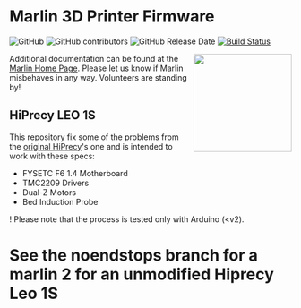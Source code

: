 # Marlin 3D Printer Firmware

![GitHub](https://img.shields.io/github/license/marlinfirmware/marlin.svg)
![GitHub contributors](https://img.shields.io/github/contributors/marlinfirmware/marlin.svg)
![GitHub Release Date](https://img.shields.io/github/release-date/marlinfirmware/marlin.svg)
[![Build Status](https://github.com/MarlinFirmware/Marlin/workflows/CI/badge.svg?branch=bugfix-2.0.x)](https://github.com/MarlinFirmware/Marlin/actions)

<img align="right" width=175 src="buildroot/share/pixmaps/logo/marlin-250.png" />

Additional documentation can be found at the [Marlin Home Page](http://marlinfw.org/).
Please let us know if Marlin misbehaves in any way. Volunteers are standing by!

## HiPrecy LEO 1S

This repository fix some of the problems from the [original HiPrecy](https://github.com/HiPrecy)'s one and is intended to work with these specs:

* FYSETC F6 1.4 Motherboard
* TMC2209 Drivers
* Dual-Z Motors
* Bed Induction Probe

! Please note that the process is tested only with Arduino (<v2).

# See the noendstops branch for a marlin 2 for an unmodified Hiprecy Leo 1S
